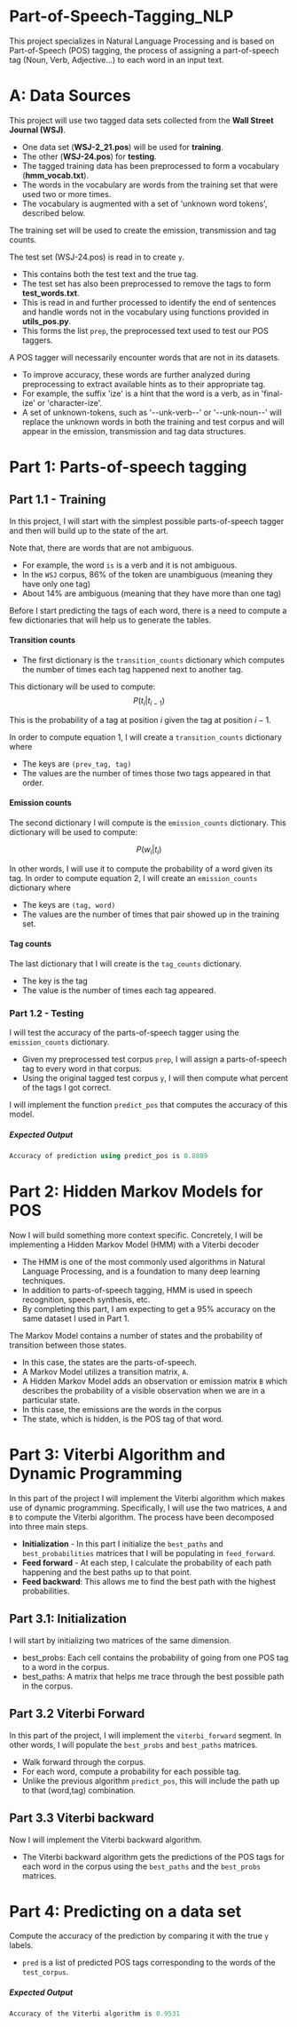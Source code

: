 # Part-of-Speech-Tagging_NLP
This project specializes in Natural Language Processing and is based on Part-of-Speech (POS) tagging, the process of assigning a part-of-speech tag (Noun, Verb, Adjective...) to each word in an input text.


<a name='0'></a>
# A: Data Sources
This project will use two tagged data sets collected from the **Wall Street Journal (WSJ)**. 
 
- One data set (**WSJ-2_21.pos**) will be used for **training**.
- The other (**WSJ-24.pos**) for **testing**. 
- The tagged training data has been preprocessed to form a vocabulary (**hmm_vocab.txt**). 
- The words in the vocabulary are words from the training set that were used two or more times. 
- The vocabulary is augmented with a set of 'unknown word tokens', described below. 

The training set will be used to create the emission, transmission and tag counts. 

The test set (WSJ-24.pos) is read in to create `y`. 
- This contains both the test text and the true tag. 
- The test set has also been preprocessed to remove the tags to form **test_words.txt**. 
- This is read in and further processed to identify the end of sentences and handle words not in the vocabulary using functions provided in **utils_pos.py**. 
- This forms the list `prep`, the preprocessed text used to test our POS taggers.

A POS tagger will necessarily encounter words that are not in its datasets. 
- To improve accuracy, these words are further analyzed during preprocessing to extract available hints as to their appropriate tag. 
- For example, the suffix 'ize' is a hint that the word is a verb, as in 'final-ize' or 'character-ize'. 
- A set of unknown-tokens, such as '--unk-verb--' or '--unk-noun--' will replace the unknown words in both the training and test corpus and will appear in the emission, transmission and tag data structures.


<a name='1'></a>
# Part 1: Parts-of-speech tagging 

<a name='1.1'></a>
## Part 1.1 - Training

In this project, I will start with the simplest possible parts-of-speech tagger and then will build up to the state of the art. 

Note that, there are words that are not ambiguous. 
- For example, the word `is` is a verb and it is not ambiguous. 
- In the `WSJ` corpus, $86$% of the token are unambiguous (meaning they have only one tag) 
- About $14\%$ are ambiguous (meaning that they have more than one tag)

Before I start predicting the tags of each word, there is a need to compute a few dictionaries that will help us to generate the tables. 


#### Transition counts
- The first dictionary is the `transition_counts` dictionary which computes the number of times each tag happened next to another tag. 

This dictionary will be used to compute: 
$$P(t_i |t_{i-1}) \tag{1}$$

This is the probability of a tag at position $i$ given the tag at position $i-1$.

In order to compute equation 1, I will create a `transition_counts` dictionary where 
- The keys are `(prev_tag, tag)`
- The values are the number of times those two tags appeared in that order. 


#### Emission counts
The second dictionary I will compute is the `emission_counts` dictionary. This dictionary will be used to compute:

$$P(w_i|t_i)\tag{2}$$

In other words, I will use it to compute the probability of a word given its tag. 
In order to compute equation 2, I will create an `emission_counts` dictionary where 
- The keys are `(tag, word)` 
- The values are the number of times that pair showed up in the training set. 


#### Tag counts
The last dictionary that I will create is the `tag_counts` dictionary. 
- The key is the tag 
- The value is the number of times each tag appeared.


<a name='1.2'></a>
### Part 1.2 - Testing

I will test the accuracy of the parts-of-speech tagger using the `emission_counts` dictionary. 
- Given my preprocessed test corpus `prep`, I will assign a parts-of-speech tag to every word in that corpus. 
- Using the original tagged test corpus `y`, I will then compute what percent of the tags I got correct. 

I will implement the function `predict_pos` that computes the accuracy of this model.

##### Expected Output
```CPP
Accuracy of prediction using predict_pos is 0.8889
```


<a name='2'></a>
# Part 2: Hidden Markov Models for POS

Now I will build something more context specific. Concretely, I will be implementing a Hidden Markov Model (HMM) with a Viterbi decoder
- The HMM is one of the most commonly used algorithms in Natural Language Processing, and is a foundation to many deep learning techniques.
- In addition to parts-of-speech tagging, HMM is used in speech recognition, speech synthesis, etc. 
- By completing this part, I am expecting to get a 95% accuracy on the same dataset I used in Part 1.

The Markov Model contains a number of states and the probability of transition between those states. 
- In this case, the states are the parts-of-speech. 
- A Markov Model utilizes a transition matrix, `A`. 
- A Hidden Markov Model adds an observation or emission matrix `B` which describes the probability of a visible observation when we are in a particular state. 
- In this case, the emissions are the words in the corpus
- The state, which is hidden, is the POS tag of that word.


<a name='3'></a>
# Part 3: Viterbi Algorithm and Dynamic Programming

In this part of the project I will implement the Viterbi algorithm which makes use of dynamic programming. Specifically, I will use the two matrices, `A` and `B` to compute the Viterbi algorithm. The process have been decomposed into three main steps. 

* **Initialization** - In this part I initialize the `best_paths` and `best_probabilities` matrices that I will be populating in `feed_forward`.
* **Feed forward** - At each step, I calculate the probability of each path happening and the best paths up to that point. 
* **Feed backward**: This allows me to find the best path with the highest probabilities. 

<a name='3.1'></a>
## Part 3.1:  Initialization 

I will start by initializing two matrices of the same dimension. 
- best_probs: Each cell contains the probability of going from one POS tag to a word in the corpus.
- best_paths: A matrix that helps me trace through the best possible path in the corpus. 

<a name='3.2'></a>
## Part 3.2 Viterbi Forward

In this part of the project, I will implement the `viterbi_forward` segment. In other words, I will populate the `best_probs` and `best_paths` matrices.
- Walk forward through the corpus.
- For each word, compute a probability for each possible tag. 
- Unlike the previous algorithm `predict_pos`, this will include the path up to that (word,tag) combination. 


<a name='3.3'></a>
## Part 3.3 Viterbi backward

Now I will implement the Viterbi backward algorithm.
- The Viterbi backward algorithm gets the predictions of the POS tags for each word in the corpus using the `best_paths` and the `best_probs` matrices.


<a name='4'></a>
# Part 4: Predicting on a data set

Compute the accuracy of the prediction by comparing it with the true `y` labels. 
- `pred` is a list of predicted POS tags corresponding to the words of the `test_corpus`. 


##### Expected Output
```CPP
Accuracy of the Viterbi algorithm is 0.9531
```